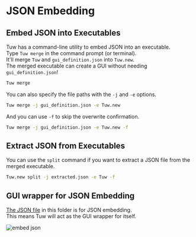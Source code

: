 # JSON Embedding

## Embed JSON into Executables

Tuw has a command-line utility to embed JSON into an executable.  
Type `Tuw merge` in the command prompt (or terminal).  
It'll merge `Tuw` and `gui_definition.json` into `Tuw.new`.  
The merged executable can create a GUI without needing `gui_definition.json`!  

```bash
Tuw merge
```

You can also specify the file paths with the `-j` and `-e` options.  

```bash
Tuw merge -j gui_definition.json -e Tuw.new
```

And you can use `-f` to skip the overwrite confirmation.  

```bash
Tuw merge -j gui_definition.json -e Tuw.new -f
```

## Extract JSON from Executables

You can use the `split` command if you want to extract a JSON file from the merged executable.  

```bash
Tuw.new split -j extracted.json -e Tuw -f
```

## GUI wrapper for JSON Embedding

[The JSON file](./gui_definition.json) in this folder is for JSON embedding.  
This means Tuw will act as the GUI wrapper for itself.  

![embed json](https://github.com/matyalatte/tuw/assets/69258547/d28e9bfd-4905-4697-9523-49af8c294e6b)  
